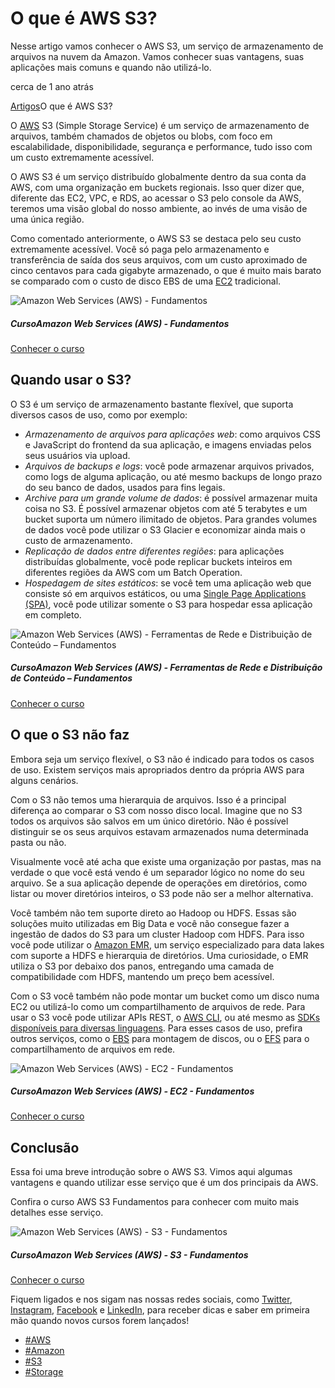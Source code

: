 # O que é AWS S3?

Nesse artigo vamos conhecer o AWS S3, um serviço de armazenamento de arquivos na nuvem da Amazon. Vamos conhecer suas vantagens, suas aplicações mais comuns e quando não utilizá-lo.

 cerca de 1 ano atrás

[Artigos](https://www.treinaweb.com.br/blog)O que é AWS S3?

O [AWS](https://www.treinaweb.com.br/blog/introducao-a-amazon-web-services-aws/) S3 (Simple Storage Service) é um serviço de armazenamento de arquivos, também chamados de objetos ou blobs, com foco em escalabilidade, disponibilidade, segurança e performance, tudo isso com um custo extremamente acessível.

O AWS S3 é um serviço distribuído globalmente dentro da sua conta da AWS, com uma organização em buckets regionais. Isso quer dizer que, diferente das EC2, VPC, e RDS, ao acessar o S3 pelo console da AWS, teremos uma visão global do nosso ambiente, ao invés de uma visão de uma única região.

Como comentado anteriormente, o AWS S3 se destaca pelo seu custo extremamente acessível. Você só paga pelo armazenamento e transferência de saída dos seus arquivos, com um custo aproximado de cinco centavos para cada gigabyte armazenado, o que é muito mais barato se comparado com o custo de disco EBS de uma [EC2](https://www.treinaweb.com.br/blog/criando-instancias-no-amazon-ec2/) tradicional.



![Amazon Web Services (AWS) - Fundamentos](https://d2knvm16wkt3ia.cloudfront.net/assets/svg-icon/aws.svg)

##### CursoAmazon Web Services (AWS) - Fundamentos

[Conhecer o curso](https://www.treinaweb.com.br/curso/amazon-web-services-aws-fundamentos)

## Quando usar o S3?

O S3 é um serviço de armazenamento bastante flexível, que suporta diversos casos de uso, como por exemplo:

- *Armazenamento de arquivos para aplicações web*: como arquivos CSS e JavaScript do frontend da sua aplicação, e imagens enviadas pelos seus usuários via upload.
- *Arquivos de backups e logs*: você pode armazenar arquivos privados, como logs de alguma aplicação, ou até mesmo backups de longo prazo do seu banco de dados, usados para fins legais.
- *Archive para um grande volume de dados*: é possível armazenar muita coisa no S3. É possível armazenar objetos com até 5 terabytes e um bucket suporta um número ilimitado de objetos. Para grandes volumes de dados você pode utilizar o S3 Glacier e economizar ainda mais o custo de armazenamento.
- *Replicação de dados entre diferentes regiões*: para aplicações distribuídas globalmente, você pode replicar buckets inteiros em diferentes regiões da AWS com um Batch Operation.
- *Hospedagem de sites estáticos*: se você tem uma aplicação web que consiste só em arquivos estáticos, ou uma [Single Page Applications (SPA)](https://www.treinaweb.com.br/blog/o-que-sao-aplicacoes-spa/), você pode utilizar somente o S3 para hospedar essa aplicação em completo.



![Amazon Web Services (AWS) - Ferramentas de Rede e Distribuição de Conteúdo – Fundamentos]()

##### CursoAmazon Web Services (AWS) - Ferramentas de Rede e Distribuição de Conteúdo – Fundamentos

[Conhecer o curso](https://www.treinaweb.com.br/curso/aws-ferramentas-de-rede-e-distribuicao-de-conteudo-fundamentos)

## O que o S3 não faz

Embora seja um serviço flexível, o S3 não é indicado para todos os casos de uso. Existem serviços mais apropriados dentro da própria AWS para alguns cenários.

Com o S3 não temos uma hierarquia de arquivos. Isso é a principal diferença ao comparar o S3 com nosso disco local. Imagine que no S3 todos os arquivos são salvos em um único diretório. Não é possível distinguir se os seus arquivos estavam armazenados numa determinada pasta ou não.

Visualmente você até acha que existe uma organização por pastas, mas na verdade o que você está vendo é um separador lógico no nome do seu arquivo. Se a sua aplicação depende de operações em diretórios, como listar ou mover diretórios inteiros, o S3 pode não ser a melhor alternativa.

Você também não tem suporte direto ao Hadoop ou HDFS. Essas são soluções muito utilizadas em Big Data e você não consegue fazer a ingestão de dados do S3 para um cluster Hadoop com HDFS. Para isso você pode utilizar o [Amazon EMR](https://aws.amazon.com/pt/emr/), um serviço especializado para data lakes com suporte a HDFS e hierarquia de diretórios. Uma curiosidade, o EMR utiliza o S3 por debaixo dos panos, entregando uma camada de compatibilidade com HDFS, mantendo um preço bem acessível.

Com o S3 você também não pode montar um bucket como um disco numa EC2 ou utilizá-lo como um compartilhamento de arquivos de rede. Para usar o S3 você pode utilizar APIs REST, o [AWS CLI](https://www.treinaweb.com.br/blog/como-instalar-e-configurar-o-aws-cli/), ou até mesmo as [SDKs disponíveis para diversas linguagens](https://docs.aws.amazon.com/AmazonS3/latest/dev/UsingAWSSDK.html). Para esses casos de uso, prefira outros serviços, como o [EBS](https://aws.amazon.com/pt/ebs/) para montagem de discos, ou o [EFS](https://aws.amazon.com/pt/efs/) para o compartilhamento de arquivos em rede.



![Amazon Web Services (AWS) - EC2 - Fundamentos]()

##### CursoAmazon Web Services (AWS) - EC2 - Fundamentos

[Conhecer o curso](https://www.treinaweb.com.br/curso/amazon-web-services-aws-ec2-elastic-compute-cloud-fundamentos)

## Conclusão

Essa foi uma breve introdução sobre o AWS S3. Vimos aqui algumas vantagens e quando utilizar esse serviço que é um dos principais da AWS.

Confira o curso AWS S3 Fundamentos para conhecer com muito mais detalhes esse serviço.



![Amazon Web Services (AWS) - S3 - Fundamentos]()

##### CursoAmazon Web Services (AWS) - S3 - Fundamentos

[Conhecer o curso](https://www.treinaweb.com.br/curso/amazon-web-services-aws-simple-storage-service-s3-fundamentos)

Fiquem ligados e nos sigam nas nossas redes sociais, como [Twitter](https://twitter.com/treinaweb), [Instagram](https://www.instagram.com/treinaweb/), [Facebook](https://www.facebook.com/TreinaWeb/) e [LinkedIn](https://www.linkedin.com/company/treinaweb/), para receber dicas e saber em primeira mão quando novos cursos forem lançados!

- [#AWS](https://www.treinaweb.com.br/blog/tag/aws)
- [#Amazon](https://www.treinaweb.com.br/blog/tag/amazon)
- [#S3](https://www.treinaweb.com.br/blog/tag/s3)
- [#Storage](https://www.treinaweb.com.br/blog/tag/storage)